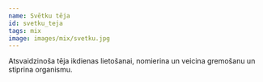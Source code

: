 ```yaml
---
name: Svētku tēja
id: svetku_teja
tags: mix
image: images/mix/svetku.jpg
---
```

Atsvaidzinoša tēja ikdienas lietošanai, nomierina un veicina gremošanu un stiprina organismu.